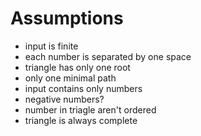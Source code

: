 # Assumptions

- input is finite
- each number is separated by one space
- triangle has only one root
- only one minimal path
- input contains only numbers
- negative numbers?
- number in triagle aren't ordered
- triangle is always complete